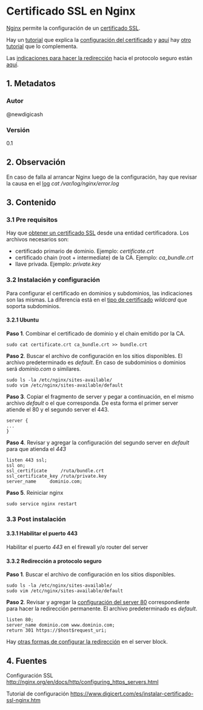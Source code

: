 # Certificado SSL en Nginx
[Nginx][urlNginxSsl] permite la configuración de un [certificado SSL][urlTutoSsl]. 

Hay un [tutorial][urlTutoDigicert] que explica la [configuración del certificado][urlTutoDigicert] 
y [aquí][urlTutoConfigSsl] hay [otro tutorial][urlTutoConfigSsl] que lo complementa.

Las [indicaciones para hacer la redirección][urlRedirectSSL] hacia el protocolo seguro 
están [aquí][urlRedirectSSL].

## 1. Metadatos

### Autor
@newdigicash
### Versión
0.1

## 2. Observación
En caso de falla al arrancar Nginx luego de la configuración, hay que revisar 
la causa en el [log][urlTutoErrorLog] *cat /var/log/nginx/error.log*

## 3. Contenido

### 3.1 Pre requisitos
Hay que [obtener un certificado SSL][urlTutoSsl] desde una entidad certificadora. 
Los archivos necesarios son:
+ certificado primario de dominio. Ejemplo: *certificate.crt*
+ certificado chain (root + intermediate) de la CA. Ejemplo: *ca_bundle.crt*
+ llave privada. Ejemplo: *private.key*

### 3.2 Instalación y configuración
Para configurar el certificado en dominios y subdominios, las 
indicaciones son las mismas. La diferencia está en el [tipo de certificado][urlTutoSsl] 
*wildcard* que soporta subdominios.

#### 3.2.1 Ubuntu

**Paso 1**. Combinar el certificado de dominio y el chain  emitido por la CA.

~~~
sudo cat certificate.crt ca_bundle.crt >> bundle.crt
~~~

**Paso 2**. Buscar el archivo de configuración en los sitios disponibles. 
El archivo predeterminado es _default_. En caso de subdominios o dominios 
será *dominio.com* o similares.

~~~
sudo ls -la /etc/nginx/sites-available/
sudo vim /etc/nginx/sites-available/default
~~~

**Paso 3**. Copiar el fragmento de server y pegar a continuación, 
en el mismo archivo *default* o el que corresponda. De esta forma 
el primer server atiende el 80 y el segundo server el 443.

~~~
server {
...
}
~~~

**Paso 4**. Revisar y agregar la configuración del segundo server 
en *default* para que atienda el *443*

~~~
listen 443 ssl;
ssl on;
ssl_certificate		/ruta/bundle.crt
ssl_certificate_key	/ruta/private.key
server_name 	dominio.com;
~~~

**Paso 5**. Reiniciar nginx

~~~
sudo service nginx restart
~~~

### 3.3 Post instalación

#### 3.3.1 Habilitar el puerto 443
Habilitar el puerto _443_ en el firewall y/o router del server

#### 3.3.2 Redirección a protocolo seguro

**Paso 1**. Buscar el archivo de configuración en los sitios disponibles.
~~~
sudo ls -la /etc/nginx/sites-available/
sudo vim /etc/nginx/sites-available/default
~~~

**Paso 2**. Revisar y agregar la [configuración del server 80][urlRedirectSSL] 
correspondiente para hacer la redirección permanente. 
El archivo predeterminado es *default*.
~~~
listen 80;
server_name dominio.com www.dominio.com;
return 301 https://$host$request_uri;
~~~

Hay [otras formas de configurar la redirección][urlNginxSsl] en el server block.

## 4. Fuentes
Configuración SSL <http://nginx.org/en/docs/http/configuring_https_servers.html>

Tutorial de configuración <https://www.digicert.com/es/instalar-certificado-ssl-nginx.htm>

[//]: # (referencias citadas)
[urlNginxSsl]: http://nginx.org/en/docs/http/configuring_https_servers.html
[urlTutoSsl]: https://github.com/newdigicash/apuntes/blob/master/security/certificado-ssl.md
[urlTutoDigicert]: https://www.digicert.com/es/instalar-certificado-ssl-nginx.htm
[urlTutoErrorLog]: https://www.keycdn.com/support/nginx-error-log
[urlTutoConfigSsl]: https://softwarecrafters.io/devops/configurar-servidor-https-nginx
[urlRedirectSSL]: https://linuxize.com/post/redirect-http-to-https-in-nginx
